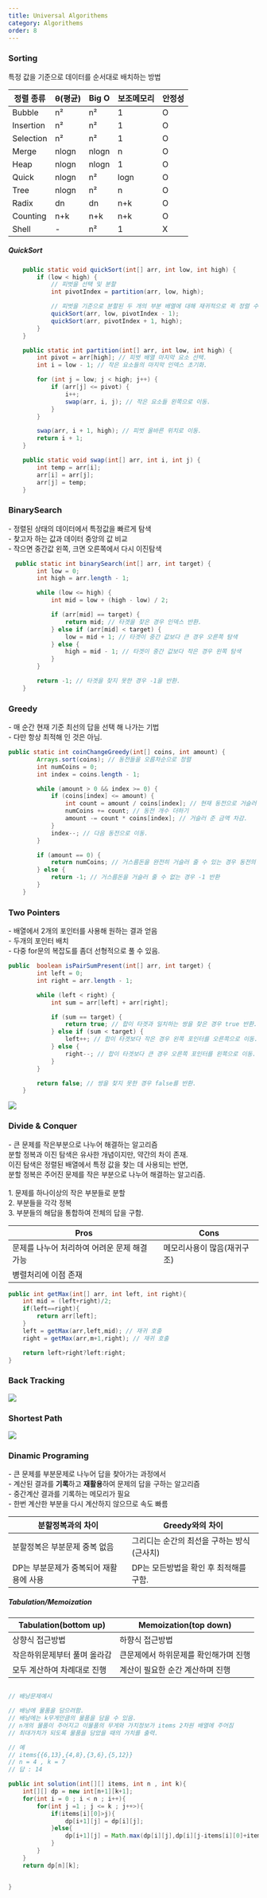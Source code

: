 ```yaml
---
title: Universal Algorithems
category: Algorithems
order: 8
---
```

### Sorting

<div class="content-box">
특정 값을 기준으로 데이터를 순서대로 배치하는 방법
</div>

|정렬 종류|θ(평균)|Big O|보조메모리|안정성|
|-|-|-|-|-|
|Bubble|n²|n²|1|O|
|Insertion|n²|n²|1|O|
|Selection|n²|n²|1|O|
|Merge|nlogn|nlogn|n|O|
|Heap|nlogn|nlogn|1|O|
|Quick|nlogn|n²|logn|O|
|Tree|nlogn|n²|n|O|
|Radix|dn|dn|n+k|O|
|Counting|n+k|n+k|n+k|O|
|Shell| - |n²|1|X|

##### QuickSort

```java
    public static void quickSort(int[] arr, int low, int high) {
        if (low < high) {
            // 피벗을 선택 및 분할
            int pivotIndex = partition(arr, low, high);

            // 피벗을 기준으로 분할된 두 개의 부분 배열에 대해 재귀적으로 퀵 정렬 수행.
            quickSort(arr, low, pivotIndex - 1);
            quickSort(arr, pivotIndex + 1, high);
        }
    }

    public static int partition(int[] arr, int low, int high) {
        int pivot = arr[high]; // 피벗 배열 마지막 요소 선택.
        int i = low - 1; // 작은 요소들의 마지막 인덱스 초기화.

        for (int j = low; j < high; j++) {
            if (arr[j] <= pivot) {
                i++;
                swap(arr, i, j); // 작은 요소들 왼쪽으로 이동.
            }
        }

        swap(arr, i + 1, high); // 피벗 올바른 위치로 이동.
        return i + 1;
    }

    public static void swap(int[] arr, int i, int j) {
        int temp = arr[i];
        arr[i] = arr[j];
        arr[j] = temp;
    }
```
### BinarySearch

<div class="content-box">
- 정렬된 상태의 데이터에서 특정값을 빠르게 탐색<br>
- 찾고자 하는 값과 데이터 중앙의 값 비교 <br>
- 작으면 중간값 왼쪽, 크면 오른쪽에서 다시 이진탐색
</div>

```java
  public static int binarySearch(int[] arr, int target) {
        int low = 0;
        int high = arr.length - 1;

        while (low <= high) {
            int mid = low + (high - low) / 2;

            if (arr[mid] == target) {
                return mid; // 타겟을 찾은 경우 인덱스 반환.
            } else if (arr[mid] < target) {
                low = mid + 1; // 타겟이 중간 값보다 큰 경우 오른쪽 탐색
            } else {
                high = mid - 1; // 타겟이 중간 값보다 작은 경우 왼쪽 탐색
            }
        }

        return -1; // 타겟을 찾지 못한 경우 -1을 반환.
    }
```




### Greedy

<div class="content-box">
- 매 순간 현재 기준 최선의 답을 선택 해 나가는 기법<br>
- 다만 항상 최적해 인 것은 아님.  
</div>

```java
public static int coinChangeGreedy(int[] coins, int amount) {
        Arrays.sort(coins); // 동전들을 오름차순으로 정렬
        int numCoins = 0;
        int index = coins.length - 1;

        while (amount > 0 && index >= 0) {
            if (coins[index] <= amount) {
                int count = amount / coins[index]; // 현재 동전으로 거슬러 줄 수 있는 최대 개수 계산.
                numCoins += count; // 동전 개수 더하기
                amount -= count * coins[index]; // 거슬러 준 금액 차감.
            }
            index--; // 다음 동전으로 이동.
        }

        if (amount == 0) {
            return numCoins; // 거스름돈을 완전히 거슬러 줄 수 있는 경우 동전의 개수 반환
        } else {
            return -1; // 거스름돈을 거슬러 줄 수 없는 경우 -1 반환
        }
    }
```


### Two Pointers

<div class="content-box">
- 배열에서 2개의 포인터를 사용해 원하는 결과 얻음<br>
- 두개의 포인터 배치 <br>
- 다중 for문의 복잡도를 좀더 선형적으로 풀 수 있음. 
</div>

```java
public  boolean isPairSumPresent(int[] arr, int target) {
        int left = 0;
        int right = arr.length - 1;

        while (left < right) {
            int sum = arr[left] + arr[right];

            if (sum == target) {
                return true; // 합이 타겟과 일치하는 쌍을 찾은 경우 true 반환.
            } else if (sum < target) {
                left++; // 합이 타겟보다 작은 경우 왼쪽 포인터를 오른쪽으로 이동.
            } else {
                right--; // 합이 타겟보다 큰 경우 오른쪽 포인터를 왼쪽으로 이동.
            }
        }

        return false; // 쌍을 찾지 못한 경우 false를 반환.
    }

```
![](//placehold.it/800x600)


### Divide & Conquer

<div class="content-box">
- 큰 문제를 작은부분으로 나누어 해결하는 알고리즘<br>
분할 정복과 이진 탐색은 유사한 개념이지만, 약간의 차이 존재.<br> 
이진 탐색은 정렬된 배열에서 특정 값을 찾는 데 사용되는 반면,<br> 
분할 정복은 주어진 문제를 작은 부분으로 나누어 해결하는 알고리즘.<br><br>
1. 문제를 하나이상의 작은 부분들로 분할 <br>
2. 부분들을 각각 정복 <br>
3. 부분들의 해답을 통합하여 전체의 답을 구함. 
</div>

|Pros|Cons|
|-|-|
|문제를 나누어 처리하여 어려운 문제 해결 가능|메모리사용이 많음(재귀구조)|
|병렬처리에 이점 존재||

```java
public int getMax(int[] arr, int left, int right){
    int mid = (left+right)/2;
    if(left==right){
        return arr[left];
    }
    left = getMax(arr,left,mid); // 재귀 호출
    right = getMax(arr,m+1,right); // 재귀 호출

    return left>right?left:right;
}
```


### Back Tracking

![](//placehold.it/800x600)


### Shortest Path

![](//placehold.it/800x600)


### Dinamic Programing

<div class="content-box">
- 큰 문제를 부분문제로 나누어 답을 찾아가는 과정에서<br>
- 계산된 결과를 <b>기록</b>하고 <b>재활용</b>하여 문제의 답을 구하는 알고리즘<br>
- 중간계산 결과를 기록하는 메모리가 필요<br> 
- 한번 계산한 부분을 다시 계산하지 않으므로 속도 빠름<br> 
</div>

|분할정복과의 차이|Greedy와의 차이|
|-|-|
|분할정복은 부분문제 중복 없음|그리디는 순간의 최선을 구하는 방식(근사치)|
|DP는 부분문제가 중복되어 재활용에 사용| DP는 모든방법을 확인 후 최적해를 구함.|

##### Tabulation/Memoization

|Tabulation(bottom up)|Memoization(top down)|
|-|-|
|상향식 접근방법|하향식 접근방법|
|작은하위문제부터 풀며 올라감|큰문제에서 하위문제를 확인해가며 진행|
|모두 계산하여 차례대로 진행|계산이 필요한 순간 계산하며 진행|

```java

// 배낭문제예시

// 배낭에 물품을 담으려함. 
// 배낭에는 k무게만큼의 물품을 담을 수 있음. 
// n개의 물품이 주어지고 이물품의 무게와 가치정보가 items 2차원 배열에 주어짐
// 최대가치가 되도록 물품을 담았을 때의 가치를 출력. 

// 예
// items{{6,13},{4,8},{3,6},{5,12}}
// n = 4 , k = 7
// 답 : 14

public int solution(int[][] items, int n , int k){
    int[][] dp = new int[n+1][k+1];
    for(int i = 0 ; i < n ; i++){
        for(int j =1 ; j <= k ; j++>){
            if(items[i][0]>j){
                dp[i+1][j] = dp[i][j];
            }else{
                dp[i+1][j] = Math.max(dp[i][j],dp[i][j-items[i][0]+items[i][1]);
            }
        }
    }
    return dp[n][k];


}
```